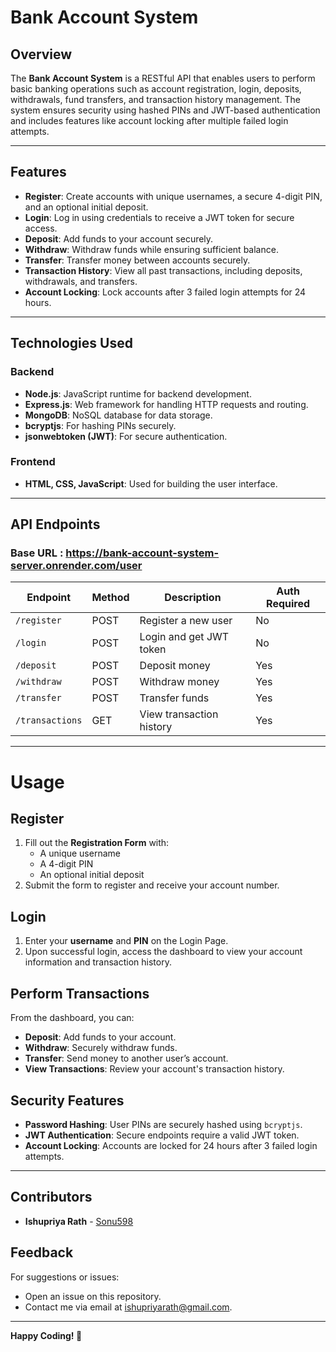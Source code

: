 # **Bank Account System**

## **Overview**
The **Bank Account System** is a RESTful API that enables users to perform basic banking operations such as account registration, login, deposits, withdrawals, fund transfers, and transaction history management. The system ensures security using hashed PINs and JWT-based authentication and includes features like account locking after multiple failed login attempts.

---

## **Features**
- **Register**: Create accounts with unique usernames, a secure 4-digit PIN, and an optional initial deposit.
- **Login**: Log in using credentials to receive a JWT token for secure access.
- **Deposit**: Add funds to your account securely.
- **Withdraw**: Withdraw funds while ensuring sufficient balance.
- **Transfer**: Transfer money between accounts securely.
- **Transaction History**: View all past transactions, including deposits, withdrawals, and transfers.
- **Account Locking**: Lock accounts after 3 failed login attempts for 24 hours.

---

## **Technologies Used**
### **Backend**
- **Node.js**: JavaScript runtime for backend development.
- **Express.js**: Web framework for handling HTTP requests and routing.
- **MongoDB**: NoSQL database for data storage.
- **bcryptjs**: For hashing PINs securely.
- **jsonwebtoken (JWT)**: For secure authentication.

### **Frontend**
- **HTML, CSS, JavaScript**: Used for building the user interface.

---

## **API Endpoints**

### **Base URL** : https://bank-account-system-server.onrender.com/user


| Endpoint            | Method | Description                 | Auth Required |
|---------------------|--------|-----------------------------|---------------|
| `/register`         | POST   | Register a new user         | No            |
| `/login`            | POST   | Login and get JWT token     | No            |
| `/deposit`          | POST   | Deposit money               | Yes           |
| `/withdraw`         | POST   | Withdraw money              | Yes           |
| `/transfer`         | POST   | Transfer funds              | Yes           |
| `/transactions`     | GET    | View transaction history    | Yes           |

---

# Usage

## Register
1. Fill out the **Registration Form** with:
   - A unique username
   - A 4-digit PIN
   - An optional initial deposit
2. Submit the form to register and receive your account number.

## Login
1. Enter your **username** and **PIN** on the Login Page.
2. Upon successful login, access the dashboard to view your account information and transaction history.

## Perform Transactions
From the dashboard, you can:
- **Deposit**: Add funds to your account.
- **Withdraw**: Securely withdraw funds.
- **Transfer**: Send money to another user’s account.
- **View Transactions**: Review your account's transaction history.

## Security Features
- **Password Hashing**: User PINs are securely hashed using `bcryptjs`.
- **JWT Authentication**: Secure endpoints require a valid JWT token.
- **Account Locking**: Accounts are locked for 24 hours after 3 failed login attempts.

---

## Contributors
- **Ishupriya Rath** - [Sonu598](#Sonu598)

## Feedback
For suggestions or issues:
- Open an issue on this repository.
- Contact me via email at [ishupriyarath@gmail.com](mailto:ishupriyarath@gmail.com).

---


**Happy Coding! 🚀**




